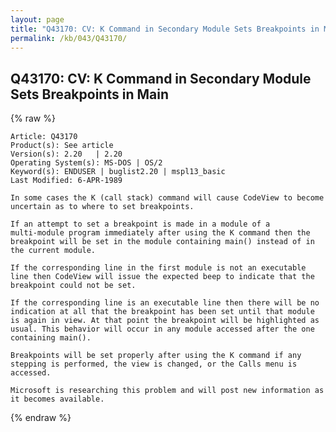 ```yaml
---
layout: page
title: "Q43170: CV: K Command in Secondary Module Sets Breakpoints in Main"
permalink: /kb/043/Q43170/
---
```


## Q43170: CV: K Command in Secondary Module Sets Breakpoints in Main

{% raw %}

	Article: Q43170
	Product(s): See article
	Version(s): 2.20   | 2.20
	Operating System(s): MS-DOS | OS/2
	Keyword(s): ENDUSER | buglist2.20 | mspl13_basic
	Last Modified: 6-APR-1989
	
	In some cases the K (call stack) command will cause CodeView to become
	uncertain as to where to set breakpoints.
	
	If an attempt to set a breakpoint is made in a module of a
	multi-module program immediately after using the K command then the
	breakpoint will be set in the module containing main() instead of in
	the current module.
	
	If the corresponding line in the first module is not an executable
	line then CodeView will issue the expected beep to indicate that the
	breakpoint could not be set.
	
	If the corresponding line is an executable line then there will be no
	indication at all that the breakpoint has been set until that module
	is again in view. At that point the breakpoint will be highlighted as
	usual. This behavior will occur in any module accessed after the one
	containing main().
	
	Breakpoints will be set properly after using the K command if any
	stepping is performed, the view is changed, or the Calls menu is
	accessed.
	
	Microsoft is researching this problem and will post new information as
	it becomes available.

{% endraw %}
